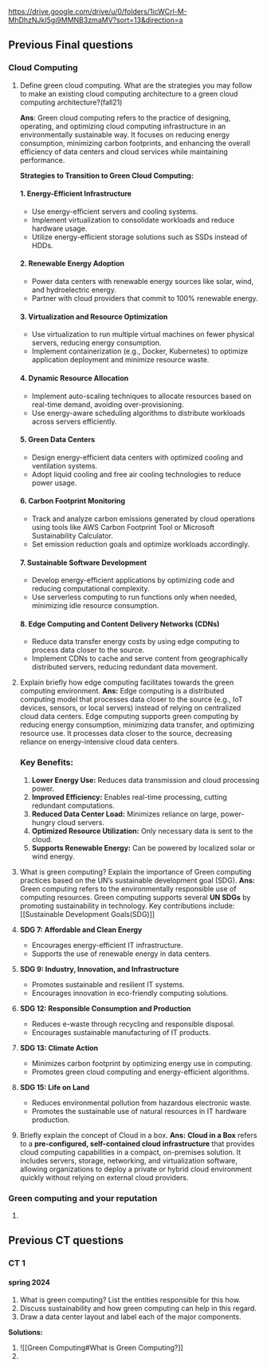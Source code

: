 https://drive.google.com/drive/u/0/folders/1icWCrl-M-MhDhzNJkI5gi9MMNB3zmaMV?sort=13&direction=a
## Previous Final questions
### Cloud Computing
1. Define green cloud computing. What are the strategies you may follow to make an existing cloud computing architecture to a green cloud computing architecture?(fall21)
   
   **Ans**:
   Green cloud computing refers to the practice of designing, operating, and optimizing cloud computing infrastructure in an environmentally sustainable way. It focuses on reducing energy consumption, minimizing carbon footprints, and enhancing the overall efficiency of data centers and cloud services while maintaining performance.
   
   **Strategies to Transition to Green Cloud Computing:**
   #### **1. Energy-Efficient Infrastructure**

	- Use energy-efficient servers and cooling systems.
	- Implement virtualization to consolidate workloads and reduce hardware usage.
	- Utilize energy-efficient storage solutions such as SSDs instead of HDDs.
	
	#### **2. Renewable Energy Adoption**
	
	- Power data centers with renewable energy sources like solar, wind, and hydroelectric energy.
	- Partner with cloud providers that commit to 100% renewable energy.
	
	#### **3. Virtualization and Resource Optimization**
	
	- Use virtualization to run multiple virtual machines on fewer physical servers, reducing energy consumption.
	- Implement containerization (e.g., Docker, Kubernetes) to optimize application deployment and minimize resource waste.
	
	#### **4. Dynamic Resource Allocation**
	
	- Implement auto-scaling techniques to allocate resources based on real-time demand, avoiding over-provisioning.
	- Use energy-aware scheduling algorithms to distribute workloads across servers efficiently.
	
	#### **5. Green Data Centers**
	
	- Design energy-efficient data centers with optimized cooling and ventilation systems.
	- Adopt liquid cooling and free air cooling technologies to reduce power usage.
	
	#### **6. Carbon Footprint Monitoring**
	
	- Track and analyze carbon emissions generated by cloud operations using tools like AWS Carbon Footprint Tool or Microsoft Sustainability Calculator.
	- Set emission reduction goals and optimize workloads accordingly.
	
	#### **7. Sustainable Software Development**
	
	- Develop energy-efficient applications by optimizing code and reducing computational complexity.
	- Use serverless computing to run functions only when needed, minimizing idle resource consumption.
	
	#### **8. Edge Computing and Content Delivery Networks (CDNs)**
	
	- Reduce data transfer energy costs by using edge computing to process data closer to the source.
	- Implement CDNs to cache and serve content from geographically distributed servers, reducing redundant data movement.


2. Explain briefly how edge computing facilitates towards the green computing environment.
   **Ans:** 
   Edge computing is a distributed computing model that processes data closer to the source (e.g., IoT devices, sensors, or local servers) instead of relying on centralized cloud data centers.
   Edge computing supports green computing by reducing energy consumption, minimizing data transfer, and optimizing resource use. It processes data closer to the source, decreasing reliance on energy-intensive cloud data centers.
	### **Key Benefits:**
	
	1. **Lower Energy Use:** Reduces data transmission and cloud processing power.
	2. **Improved Efficiency:** Enables real-time processing, cutting redundant computations.
	3. **Reduced Data Center Load:** Minimizes reliance on large, power-hungry cloud servers.
	4. **Optimized Resource Utilization:** Only necessary data is sent to the cloud.
	5. **Supports Renewable Energy:** Can be powered by localized solar or wind energy.

3. What is green computing? Explain the importance of Green computing practices based on the UN’s sustainable development goal (SDG).
   **Ans:**
   Green computing refers to the environmentally responsible use of computing resources.
	Green computing supports several **UN SDGs** by promoting sustainability in technology. Key contributions include:
	[[Sustainable Development Goals(SDG)]]
1. **SDG 7: Affordable and Clean Energy**
    
    - Encourages energy-efficient IT infrastructure.
    - Supports the use of renewable energy in data centers.
2. **SDG 9: Industry, Innovation, and Infrastructure**
    
    - Promotes sustainable and resilient IT systems.
    - Encourages innovation in eco-friendly computing solutions.
3. **SDG 12: Responsible Consumption and Production**
    
    - Reduces e-waste through recycling and responsible disposal.
    - Encourages sustainable manufacturing of IT products.
4. **SDG 13: Climate Action**
    
    - Minimizes carbon footprint by optimizing energy use in computing.
    - Promotes green cloud computing and energy-efficient algorithms.
5. **SDG 15: Life on Land**
    
    - Reduces environmental pollution from hazardous electronic waste.
    - Promotes the sustainable use of natural resources in IT hardware production.


4. Briefly explain the concept of Cloud in a box.
   **Ans:**
   **Cloud in a Box** refers to a **pre-configured, self-contained cloud infrastructure** that provides cloud computing capabilities in a compact, on-premises solution. It includes servers, storage, networking, and virtualization software, allowing organizations to deploy a private or hybrid cloud environment quickly without relying on external cloud providers.
   
### Green computing and your reputation


1. 


## Previous CT questions

### CT 1
#### spring 2024
1. What is green computing? List the entities responsible for this how.
2. Discuss sustainability and how green computing can help in this regard.
3. Draw a data center layout and label each of the major components.

**Solutions:**
1. ![[Green Computing#What is Green Computing?]]
2. 
